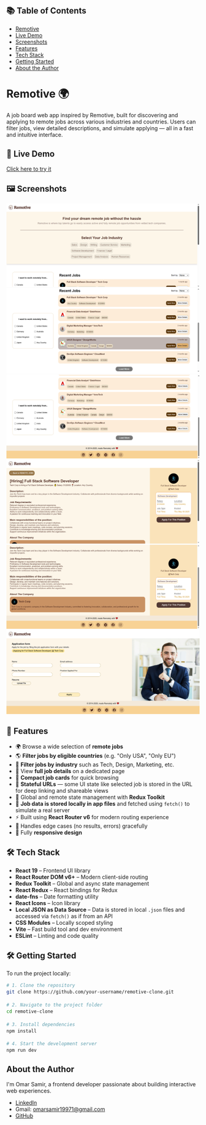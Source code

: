 ## 📚 Table of Contents

- [Remotive](#remotive-)
- [Live Demo](#-live-demo)
- [Screenshots](#-screenshots)
- [Features](#-features)
- [Tech Stack](#-tech-stack)
- [Getting Started](#-getting-started)
- [About the Author](#about-the-author)

# Remotive 🌍

A job board web app inspired by Remotive, built for discovering and applying to remote jobs across various industries and countries. Users can filter jobs, view detailed descriptions, and simulate applying — all in a fast and intuitive interface.

## 🔗 Live Demo

[Click here to try it](https://remotive-v1.netlify.app/)

## 🖼 Screenshots

![Homepage-1](./screenshots/1.png)
![Homepage-2](./screenshots/2.png)
![Homepage-3](./screenshots/3.png)
![JOB-DETAILS-1](./screenshots/4.png)
![JOB-DETAILS-2](./screenshots/5.png)
![APPLYING-FOR-JOB](./screenshots/6.png)

## 🚀 Features

- 🌍 Browse a wide selection of **remote jobs**
- 🌎 **Filter jobs by eligible countries** (e.g. "Only USA", "Only EU")
- 🏢 **Filter jobs by industry** such as Tech, Design, Marketing, etc.
- 📄 View **full job details** on a dedicated page
- 💼 **Compact job cards** for quick browsing
- 🧭 **Stateful URLs** — some UI state like selected job is stored in the URL for deep linking and shareable views
- 🧠 Global and remote state management with **Redux Toolkit**
- 📁 **Job data is stored locally in app files** and fetched using `fetch()` to simulate a real server
- ⚡ Built using **React Router v6** for modern routing experience
- 🧼 Handles edge cases (no results, errors) gracefully
- 📱 Fully **responsive design**

## 🛠 Tech Stack

- **React 19** – Frontend UI library
- **React Router DOM v6+** – Modern client-side routing
- **Redux Toolkit** – Global and async state management
- **React Redux** – React bindings for Redux
- **date-fns** – Date formatting utility
- **React Icons** – Icon library
- **Local JSON as Data Source** – Data is stored in local `.json` files and accessed via `fetch()` as if from an API
- **CSS Modules** – Locally scoped styling
- **Vite** – Fast build tool and dev environment
- **ESLint** – Linting and code quality

## 🛠 Getting Started

To run the project locally:

```bash
# 1. Clone the repository
git clone https://github.com/your-username/remotive-clone.git

# 2. Navigate to the project folder
cd remotive-clone

# 3. Install dependencies
npm install

# 4. Start the development server
npm run dev
```

## About the Author

I'm Omar Samir, a frontend developer passionate about building interactive web experiences.

- [LinkedIn](https://www.linkedin.com/in/omarsamir1/)
- Gmail: [omarsamir19971@gmail.com](mailto:omarsamir19971@gmail.com)
- [GitHub](https://github.com/omar-samir-1)
